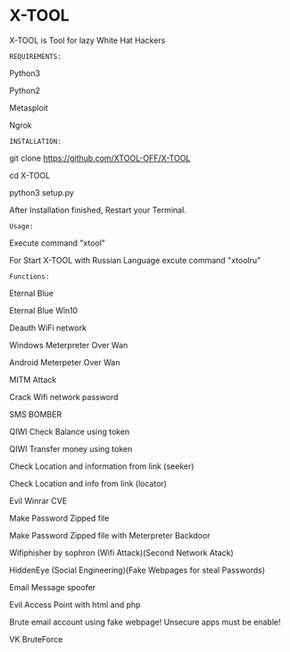 # X-TOOL
X-TOOL is Tool for lazy White Hat Hackers



	REQUIREMENTS:


Python3



Python2


Metasploit


Ngrok



	INSTALLATION:






git clone https://github.com/XTOOL-OFF/X-TOOL



cd X-TOOL




python3 setup.py




After Installation finished, Restart your Terminal.




	Usage:



Execute command "xtool"



For Start X-TOOL with Russian Language excute command "xtoolru"



	Functions:


Eternal Blue

Eternal Blue Win10



Deauth WiFi network




Windows Meterpreter Over Wan



Android Meterpeter Over Wan





MITM Attack



Crack Wifi network password





SMS BOMBER





QIWI Check Balance using token



QIWI Transfer money using token




Check Location and information from link (seeker)




Check Location and info from link (locator)




Evil Winrar CVE




Make Password Zipped file




Make Password Zipped file with Meterpreter Backdoor




Wifiphisher by sophron (Wifi Attack)(Second Network Atack)





HiddenEye (Social Engineering)(Fake Webpages for steal Passwords)





Email Message spoofer



Evil Access Point with html and php 




Brute email account using fake webpage!
 Unsecure apps must be enable!



VK BruteForce
